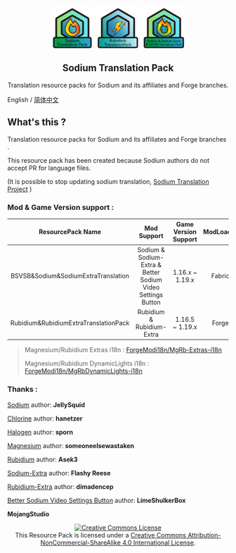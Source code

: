 <p align="center">
 <img width="100px" src="icons/PackIcon/bitmap-png/SodiumPack.png" align="center" alt="" />
 <img width="100px" src="icons/PackIcon/bitmap-png/RubidiumPack.png" align="center" alt="" />
 <img width="100px" src="icons/PackIcon/bitmap-png/SodiumAllPack.png" align="center" alt="" />
 <h2 align="center">Sodium Translation Pack</h2>
 <p align="center">Translation resource packs for Sodium and its affiliates and Forge branches. </p>

English / [简体中文](README.md)

## What's this ?

Translation resource packs for Sodium and its affiliates and Forge branches .

This resource pack has been created because Sodium authors do not accept PR for language files.

(It is possible to stop updating sodium translation,  [Sodium Translation Project](https://gist.github.com/amnotbananaama/6cfd6ce27e3258d50db6a4fd9291aa94) )

### Mod & Game Version support :

|           ResourcePack Name           |                         Mod Support                         | Game Version Support | ModLoader |
|:-------------------------------------:|:-----------------------------------------------------------:|:--------------------:|:---------:|
|  BSVSB&Sodium&SodiumExtraTranslation  | Sodium & Sodium-Extra & Better Sodium Video Settings Button |   1.16.x ~ 1.19.x    |  Fabric   |
| Rubidium&RubidiumExtraTranslationPack |                  Rubidium & Rubidium-Extra                  |   1.16.5  ~ 1.19.x   |   Forge   |

> Magnesium/Rubidium Extras i18n : [ForgeModi18n/MgRb-Extras-i18n](https://github.com/ForgeModi18n/MgRb-Extras-i18n)
>
> Magnesium/Rubidium DynamicLights i18n : [ForgeModi18n/MgRbDynamicLights-i18n](https://github.com/ForgeModi18n/MgRbDynamicLights-i18n)

### Thanks :

[Sodium](https://github.com/jellysquid3/sodium-fabric) author: **JellySquid**

[Chlorine](https://github.com/HalogenMods/Chlorine) author: **hanetzer**

[Halogen](https://github.com/spoorn/sodium-forge) author: **sporn**

[Magnesium](https://github.com/Someone-Else-Was-Taken/Magnesium) author: **someoneelsewastaken**

[Rubidium](https://github.com/Asek3/Rubidium) author: **Asek3**

[Sodium-Extra](https://github.com/FlashyReese/sodium-extra-fabric) author: **Flashy Reese**

[Rubidium-Extra](https://www.curseforge.com/minecraft/mc-mods/sodium-extra-forge) author: **dimadencep**

[Better Sodium Video Settings Button](https://github.com/LimeShulkerBox/better-sodium-video-settings) author: **LimeShulkerBox**

**MojangStudio**

<p align="center">
<a rel="license" href="http://creativecommons.org/licenses/by-nc-sa/4.0/"><img alt="Creative Commons License" style="border-width:0" src="https://i.creativecommons.org/l/by-nc-sa/4.0/88x31.png" /></a><br />This Resource Pack is licensed under a <a rel="license" href="http://creativecommons.org/licenses/by-nc-sa/4.0/">Creative Commons Attribution-NonCommercial-ShareAlike 4.0 International License</a>.
</p>